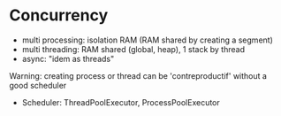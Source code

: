# Concurrency
- multi processing: isolation RAM
(RAM shared by creating a segment)
- multi threading: RAM shared (global, heap), 1 stack by thread
- async: "idem as threads"

Warning: creating process or thread can be 'contreproductif'
without a good scheduler

- Scheduler: ThreadPoolExecutor, ProcessPoolExecutor
